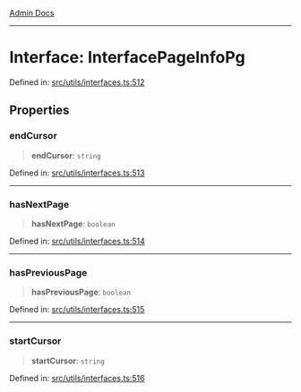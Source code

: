 [Admin Docs](/)

***

# Interface: InterfacePageInfoPg

Defined in: [src/utils/interfaces.ts:512](https://github.com/PalisadoesFoundation/talawa-admin/blob/main/src/utils/interfaces.ts#L512)

## Properties

### endCursor

> **endCursor**: `string`

Defined in: [src/utils/interfaces.ts:513](https://github.com/PalisadoesFoundation/talawa-admin/blob/main/src/utils/interfaces.ts#L513)

***

### hasNextPage

> **hasNextPage**: `boolean`

Defined in: [src/utils/interfaces.ts:514](https://github.com/PalisadoesFoundation/talawa-admin/blob/main/src/utils/interfaces.ts#L514)

***

### hasPreviousPage

> **hasPreviousPage**: `boolean`

Defined in: [src/utils/interfaces.ts:515](https://github.com/PalisadoesFoundation/talawa-admin/blob/main/src/utils/interfaces.ts#L515)

***

### startCursor

> **startCursor**: `string`

Defined in: [src/utils/interfaces.ts:516](https://github.com/PalisadoesFoundation/talawa-admin/blob/main/src/utils/interfaces.ts#L516)

